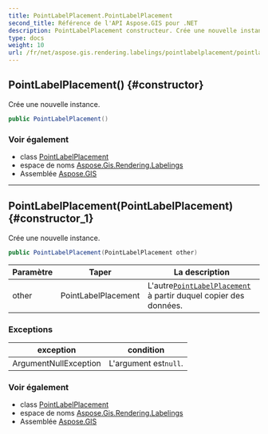 ```yaml
---
title: PointLabelPlacement.PointLabelPlacement
second_title: Référence de l'API Aspose.GIS pour .NET
description: PointLabelPlacement constructeur. Crée une nouvelle instance.
type: docs
weight: 10
url: /fr/net/aspose.gis.rendering.labelings/pointlabelplacement/pointlabelplacement/
---
```

## PointLabelPlacement() {#constructor}

Crée une nouvelle instance.

```csharp
public PointLabelPlacement()
```

### Voir également

* class [PointLabelPlacement](../)
* espace de noms [Aspose.Gis.Rendering.Labelings](../../pointlabelplacement/)
* Assemblée [Aspose.GIS](../../../)

---

## PointLabelPlacement(PointLabelPlacement) {#constructor_1}

Crée une nouvelle instance.

```csharp
public PointLabelPlacement(PointLabelPlacement other)
```

| Paramètre | Taper | La description |
| --- | --- | --- |
| other | PointLabelPlacement | L'autre[`PointLabelPlacement`](../) à partir duquel copier des données. |

### Exceptions

| exception | condition |
| --- | --- |
| ArgumentNullException | L'argument est`null`. |

### Voir également

* class [PointLabelPlacement](../)
* espace de noms [Aspose.Gis.Rendering.Labelings](../../pointlabelplacement/)
* Assemblée [Aspose.GIS](../../../)


